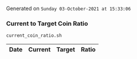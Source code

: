 Generated on `Sunday 03-October-2021 at 15:33:06`

### Current to Target Coin Ratio
`current_coin_ratio.sh`

Date|Current|Target|Ratio
---|---|---|---
